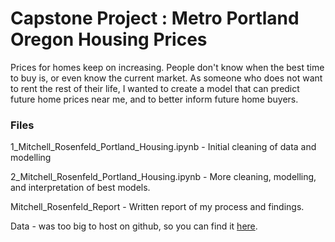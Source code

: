 # Capstone Project : Metro Portland Oregon Housing Prices

Prices for homes keep on increasing. People don't know when the best time to buy is, or even know the current market.
As someone who does not want to rent the rest of their life, I wanted to create a model that can predict future home prices near me, and to better inform future home buyers. 

### Files

1_Mitchell_Rosenfeld_Portland_Housing.ipynb - Initial cleaning of data and modelling 

2_Mitchell_Rosenfeld_Portland_Housing.ipynb - More cleaning, modelling, and interpretation of best models. 

Mitchell_Rosenfeld_Report - Written report of my process and findings. 

Data - was too big to host on github, so you can find it [here](https://drive.google.com/drive/folders/1lrn8B1N89Nv0GT-WjMyCM4PhVS6tDYub?usp=sharing).
